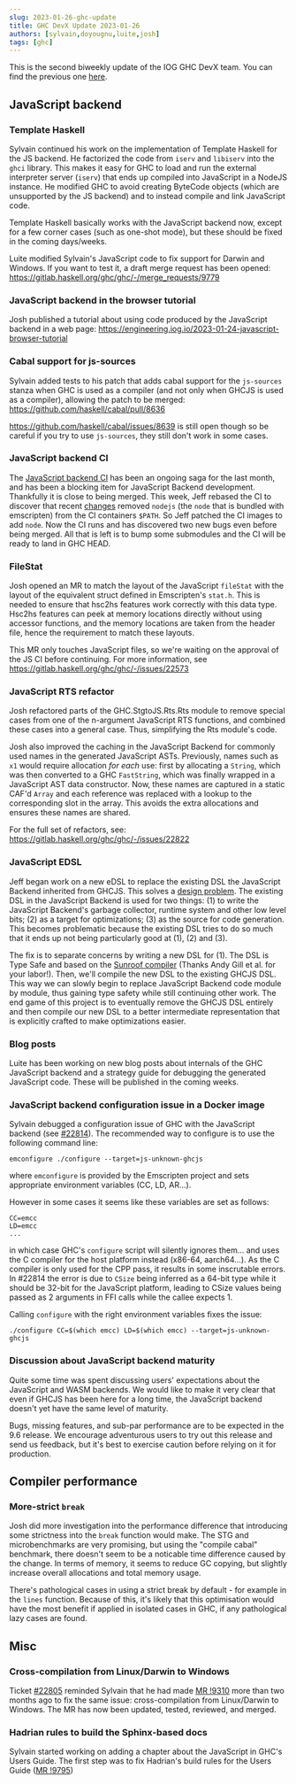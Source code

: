 ```yaml
---
slug: 2023-01-26-ghc-update
title: GHC DevX Update 2023-01-26
authors: [sylvain,doyougnu,luite,josh]
tags: [ghc]
---
```


This is the second biweekly update of the IOG GHC DevX team.
You can find the previous one [here](https://engineering.iog.io/2023-01-12-ghc-update).

## JavaScript backend

### Template Haskell

Sylvain continued his work on the implementation of Template Haskell for the JS
backend. He factorized the code from `iserv` and `libiserv` into the `ghci`
library. This makes it easy for GHC to load and run the external interpreter
server (`iserv`) that ends up compiled into JavaScript in a NodeJS instance. He
modified GHC to avoid creating ByteCode objects (which are unsupported by the JS
backend) and to instead compile and link JavaScript code.

Template Haskell basically works with the JavaScript backend now, except for a few
corner cases (such as one-shot mode), but these should be fixed in the coming
days/weeks.

Luite modified Sylvain's JavaScript code to fix support for Darwin and Windows. If you
want to test it, a draft merge request has been opened:
https://gitlab.haskell.org/ghc/ghc/-/merge_requests/9779

### JavaScript backend in the browser tutorial

Josh published a tutorial about using code produced by the JavaScript backend in a web
page:
https://engineering.iog.io/2023-01-24-javascript-browser-tutorial


### Cabal support for js-sources

Sylvain added tests to his patch that adds cabal support for the `js-sources`
stanza when GHC is used as a compiler (and not only when GHCJS is used as a
compiler), allowing the patch to be merged:
https://github.com/haskell/cabal/pull/8636

https://github.com/haskell/cabal/issues/8639 is still open though so be careful
if you try to use `js-sources`, they still don't work in some cases.


### JavaScript backend CI

The [JavaScript backend
CI](https://gitlab.haskell.org/ghc/ghc/-/merge_requests/9552) has been an
ongoing saga for the last month, and has been a blocking item for JavaScript
Backend development. Thankfully it is close to being merged. This week, Jeff
rebased the CI to discover that recent
[changes](https://gitlab.haskell.org/ghc/ghc/-/commit/d31fcbca6cf4bc166904cfd25696503401ad631d)
removed `nodejs` (the `node` that is bundled with emscripten) from the CI
containers `$PATH`. So Jeff patched the CI images to add `node`. Now the CI runs
and has discovered two new bugs even before being merged. All that is left is to
bump some submodules and the CI will be ready to land in GHC HEAD.


### FileStat

Josh opened an MR to match the layout of the JavaScript `fileStat` with the
layout of the equivalent struct defined in Emscripten's `stat.h`. This is needed
to ensure that hsc2hs features work correctly with this data type. Hsc2hs features
can peek at memory locations directly without using accessor functions, and the
memory locations are taken from the header file, hence the requirement to match
these layouts.

This MR only touches JavaScript files, so we're waiting on the approval of the
JS CI before continuing. For more information, see
https://gitlab.haskell.org/ghc/ghc/-/issues/22573

### JavaScript RTS refactor

Josh refactored parts of the GHC.StgtoJS.Rts.Rts module to remove special cases
from one of the n-argument JavaScript RTS functions, and combined these cases
into a general case. Thus, simplifying the Rts module's code.

Josh also improved the caching in the JavaScript Backend for commonly used names
in the generated JavaScript ASTs. Previously, names such as `x1` would require
allocation _for each_ use: first by allocating a `String`, which was then
converted to a GHC `FastString`, which was finally wrapped in a JavaScript AST
data constructor. Now, these names are captured in a static CAF'd `Array` and
each reference was replaced with a lookup to the corresponding slot in the
array. This avoids the extra allocations and ensures these names are shared.

For the full set of refactors, see:
https://gitlab.haskell.org/ghc/ghc/-/issues/22822

### JavaScript EDSL

Jeff began work on a new eDSL to replace the existing DSL the JavaScript Backend
inherited from GHCJS. This solves a [design
problem](https://gitlab.haskell.org/ghc/ghc/-/issues/22736). The existing DSL in
the JavaScript Backend is used for two things: (1) to write the JavaScript
Backend's garbage collector, runtime system and other low level bits; (2) as a
target for optimizations; (3) as the source for code generation. This becomes
problematic because the existing DSL tries to do so much that it ends up not
being particularly good at (1), (2) and (3).

The fix is to separate concerns by writing a new DSL for (1). The DSL is Type
Safe and based on the [Sunroof
compiler](https://github.com/ku-fpg/sunroof-compiler) (Thanks Andy Gill et al.
for your labor!). Then, we'll compile the new DSL to the existing GHCJS DSL.
This way we can slowly begin to replace JavaScript Backend code module by
module, thus gaining type safety while still continuing other work. The end game
of this project is to eventually remove the GHCJS DSL entirely and then compile
our new DSL to a better intermediate representation that is explicitly crafted
to make optimizations easier.

### Blog posts

Luite has been working on new blog posts about internals of the GHC JavaScript
backend and a strategy guide for debugging the generated JavaScript code. These
will be published in the coming weeks.

### JavaScript backend configuration issue in a Docker image

Sylvain debugged a configuration issue of GHC with the JavaScript backend (see
[#22814](https://gitlab.haskell.org/ghc/ghc/-/issues/22814)).
The recommended way to configure is to use the following command line:

```
emconfigure ./configure --target=js-unknown-ghcjs
```

where `emconfigure` is provided by the Emscripten project and sets appropriate
environment variables (CC, LD, AR...).

However in some cases it seems like these variables are set as follows:

```
CC=emcc
LD=emcc
...
```

in which case GHC's `configure` script will silently ignores them... and uses the
C compiler for the host platform instead (x86-64, aarch64...). As the C compiler
is only used for the CPP pass, it results in some inscrutable errors. In #22814
the error is due to `CSize` being inferred as a 64-bit type while it should be
32-bit for the JavaScript platform, leading to CSize values being passed as 2
arguments in FFI calls while the callee expects 1.

Calling `configure` with the right environment variables fixes the issue:

```
./configure CC=$(which emcc) LD=$(which emcc) --target=js-unknown-ghcjs
```


### Discussion about JavaScript backend maturity

Quite some time was spent discussing users' expectations about the JavaScript and WASM backends.
We would like to make it very clear that even if GHCJS has been here for a long time,
the JavaScript backend doesn't yet have the same level of maturity.

Bugs, missing features, and sub-par performance are to be expected in the 9.6 release.
We encourage adventurous users to try out this release and send us feedback, but it's
best to exercise caution before relying on it for production.

## Compiler performance

### More-strict `break`

Josh did more investigation into the performance difference that introducing
some strictness into the `break` function would make. The STG and microbenchmarks
are very promising, but using the "compile cabal" benchmark, there doesn't seem
to be a noticable time difference caused by the change. In terms of memory, it
seems to reduce GC copying, but slightly increase overall allocations and total
memory usage.

There's pathological cases in using a strict break by default - for example in the
`lines` function. Because of this, it's likely that this optimisation would have
the most benefit if applied in isolated cases in GHC, if any pathological lazy
cases are found.

## Misc

### Cross-compilation from Linux/Darwin to Windows

Ticket [#22805](https://gitlab.haskell.org/ghc/ghc/-/issues/22805) reminded Sylvain that he had made [MR !9310](https://gitlab.haskell.org/ghc/ghc/-/merge_requests/9310) more than two months ago to fix the same issue: cross-compilation from Linux/Darwin to Windows. The MR has now been updated, tested, reviewed, and merged.

### Hadrian rules to build the Sphinx-based docs

Sylvain started working on adding a chapter about the JavaScript in GHC's Users Guide.
The first step was to fix Hadrian's build rules for the Users Guide ([MR !9795](https://gitlab.haskell.org/ghc/ghc/-/merge_requests/9795))
